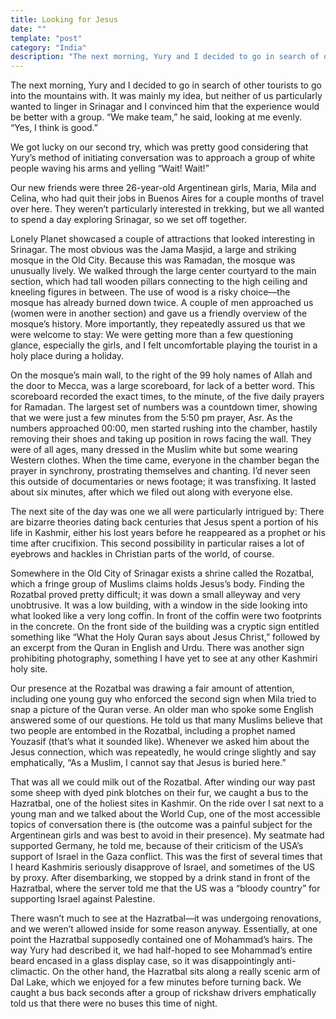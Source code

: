 ```yaml
---
title: Looking for Jesus
date: ""
template: "post"
category: "India"
description: "The next morning, Yury and I decided to go in search of other tourists to go into the mountains with. ..."
---
```


The next morning, Yury and I decided to go in search of other tourists to go into the mountains with.  It was mainly my idea, but neither of us particularly wanted to linger in Srinagar and I convinced him that the experience would be better with a group.  “We make team,” he said, looking at me evenly.  “Yes, I think is good.”
 
We got lucky on our second try, which was pretty good considering that Yury’s method of initiating conversation was to approach a group of white people waving his arms and yelling “Wait!  Wait!”
 
Our new friends were three 26-year-old Argentinean girls, Maria, Mila and Celina, who had quit their jobs in Buenos Aires for a couple months of travel over here. They weren’t particularly interested in trekking, but we all wanted to spend a day exploring Srinagar, so we set off together.
 
Lonely Planet showcased a couple of attractions that looked interesting in Srinagar.  The most obvious was the Jama Masjid, a large and striking mosque in the Old City.  Because this was Ramadan, the mosque was unusually lively.  We walked through the large center courtyard to the main section, which had tall wooden pillars connecting to the high ceiling and kneeling figures in between.  The use of wood is a risky choice—the mosque has already burned down twice.  A couple of men approached us (women were in another section) and gave us a friendly overview of the mosque’s history.  More importantly, they repeatedly assured us that we were welcome to stay:  We were getting more than a few questioning glance, especially the girls, and I felt uncomfortable playing the tourist in a holy place during a holiday.
 
On the mosque’s main wall, to the right of the 99 holy names of Allah and the door to Mecca, was a large scoreboard, for lack of a better word.  This scoreboard recorded the exact times, to the minute, of the five daily prayers for Ramadan.  The largest set of numbers was a countdown timer, showing that we were just a few minutes from the 5:50 pm prayer, Asr.  As the numbers approached 00:00, men started rushing into the chamber, hastily removing their shoes and taking up position in rows facing the wall.  They were of all ages, many dressed in the Muslim white but some wearing Western clothes.  When the time came, everyone in the chamber began the prayer in synchrony, prostrating themselves and chanting.  I’d never seen this outside of documentaries or news footage; it was transfixing.  It lasted about six minutes, after which we filed out along with everyone else.
 
The next site of the day was one we all were particularly intrigued by:  There are bizarre theories dating back centuries that Jesus spent a portion of his life in Kashmir, either his lost years before he reappeared as a prophet or his time after crucifixion.  This second possibility in particular raises a lot of eyebrows and hackles in Christian parts of the world, of course.
 
Somewhere in the Old City of Srinagar exists a shrine called the Rozatbal, which a fringe group of Muslims claims holds Jesus’s body.  Finding the Rozatbal proved pretty difficult; it was down a small alleyway and very unobtrusive.  It was a low building, with a window in the side looking into what looked like a very long coffin.  In front of the coffin were two footprints in the concrete.  On the front side of the building was a cryptic sign entitled something like “What the Holy Quran says about Jesus Christ,” followed by an excerpt from the Quran in English and Urdu.  There was another sign prohibiting photography, something I have yet to see at any other Kashmiri holy site.
 
Our presence at the Rozatbal was drawing a fair amount of attention, including one young guy who enforced the second sign when Mila tried to snap a picture of the Quran verse.  An older man who spoke some English answered some of our questions.  He told us that many Muslims believe that two people are entombed in the Rozatbal, including a prophet named Youzasif (that’s what it sounded like).  Whenever we asked him about the Jesus connection, which was repeatedly, he would cringe slightly and say emphatically, “As a Muslim, I cannot say that Jesus is buried here.”
 
That was all we could milk out of the Rozatbal.  After winding our way past some sheep with dyed pink blotches on their fur, we caught a bus to the Hazratbal, one of the holiest sites in Kashmir.  On the ride over I sat next to a young man and we talked about the World Cup, one of the most accessible topics of conversation there is (the outcome was a painful subject for the Argentinean girls and was best to avoid in their presence).  My seatmate had supported Germany, he told me, because of their criticism of the USA’s support of Israel in the Gaza conflict.  This was the first of several times that I heard Kashmiris seriously disapprove of Israel, and sometimes of the US by proxy.  After disembarking, we stopped by a drink stand in front of the Hazratbal, where the server told me that the US was a “bloody country” for supporting Israel against Palestine.
 
There wasn’t much to see at the Hazratbal—it was undergoing renovations, and we weren’t allowed inside for some reason anyway.  Essentially, at one point the Hazratbal supposedly contained one of Mohammad’s hairs.  The way Yury had described it, we had half-hoped to see Mohammad’s entire beard encased in a glass display case, so it was disappointingly anti-climactic.  On the other hand, the Hazratbal sits along a really scenic arm of Dal Lake, which we enjoyed for a few minutes before turning back.  We caught a bus back seconds after a group of rickshaw drivers emphatically told us that there were no buses this time of night.
 